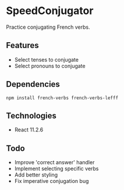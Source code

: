 # SpeedConjugator

Practice conjugating French verbs.

## Features

* Select tenses to conjugate
* Select pronouns to conjugate 

## Dependencies

`
npm install french-verbs french-verbs-lefff
`

## Technologies

* React 11.2.6

## Todo

* Improve 'correct answer' handler
* Implement selecting specific verbs
* Add better styling
* Fix imperative conjugation bug